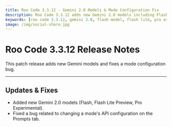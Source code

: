 ```yaml
---
title: Roo Code 3.3.12 - Gemini 2.0 Models & Mode Configuration Fix
description: Roo Code 3.3.12 adds new Gemini 2.0 models including Flash, Flash Lite Preview, and Pro Experimental, plus fixes mode API configuration bugs.
keywords: [roo code 3.3.12, gemini 2.0, flash model, flash lite, pro experimental, mode configuration, api settings, bug fix]
image: /img/social-share.jpg
---
```


# Roo Code 3.3.12 Release Notes

This patch release adds new Gemini models and fixes a mode configuration bug.

---

## Updates & Fixes

*   Added new Gemini 2.0 models (Flash, Flash Lite Preview, Pro Experimental).
*   Fixed a bug related to changing a mode's API configuration on the Prompts tab.